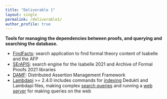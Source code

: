 ```yaml
---
title: "Deliverable 1"
layout: single
permalink: /deliverable1/
author_profile: true
---
```


**Tools for managing the dependencies between proofs, and querying and searching the database.**

* [FindFacts](https://search.isabelle.in.tum.de/): search application to find formal theory content of Isabelle and the AFP
* [SErAPIS](https://behemoth.cl.cam.ac.uk/search/): search engine for the Isabelle 2021 and Archive of Formal Proofs 2021 libraries
* [DAMF](https://distributed-assertions.github.io/): Distributed Assertion Management Framework
* [Lambdapi](https://github.com/Deducteam/lambdapi) >= 2.4.0 includes commands for [indexing](https://lambdapi.readthedocs.io/en/latest/options.html) Dedukti and Lambdapi files, making complex [search queries](https://lambdapi.readthedocs.io/en/latest/query_language.html) and running a [web server](https://lambdapi.readthedocs.io/en/latest/options.html) for making queries on the web
